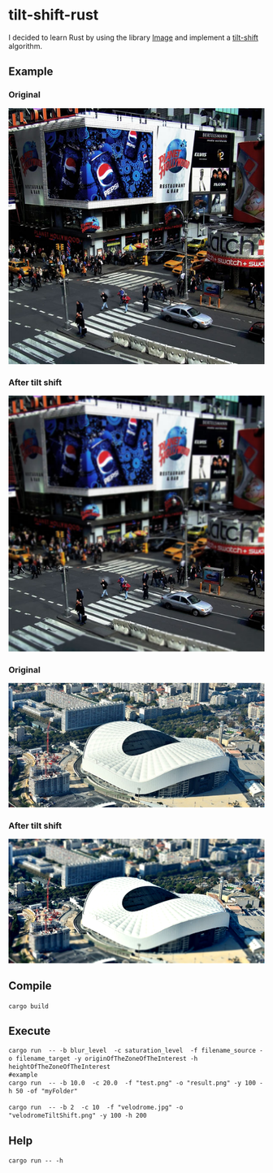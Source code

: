 # tilt-shift-rust
I decided to learn Rust by using the library [Image](https://github.com/PistonDevelopers/image) and implement a [tilt-shift](https://en.wikipedia.org/wiki/Tilt%E2%80%93shift_photography) algorithm.

## Example 

### Original 
![original](timeSquare.png)

### After tilt shift
![original](timeSquareTiltShift.png)


### Original 
![original](velodrome.jpg)

### After tilt shift
![original](velodromeTiltShift.png)

## Compile 
`cargo build`

## Execute
```
cargo run  -- -b blur_level  -c saturation_level  -f filename_source -o filename_target -y originOfTheZoneOfTheInterest -h heightOfTheZoneOfTheInterest
#example
cargo run  -- -b 10.0  -c 20.0  -f "test.png" -o "result.png" -y 100 -h 50 -of "myFolder"

cargo run  -- -b 2  -c 10  -f "velodrome.jpg" -o "velodromeTiltShift.png" -y 100 -h 200

```

## Help
`cargo run -- -h`
